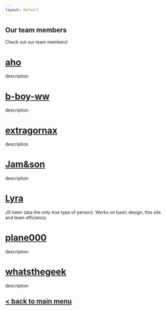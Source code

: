 ```yaml
---
layout: default
---
```


## Our team members

Check out our team members!

# [aho](https://github.com/ahoZiorce)

description

# [b-boy-ww](https://github.com/b-boy-ww)

description

# [extragornax](https://github.com/extragornax)

description

# [Jam&son](https://github.com/Captainjamason)

description

# [Lyra](https://github.com/LyrantheR)

JS hater (aka the only true type of person). Works on basic design, this site and team efficiency.

# [plane000](https://github.com/plane000)

description

# [whatsthegeek](https://github.com/AlexandreRouma)

description


## [< back to main menu](./)
